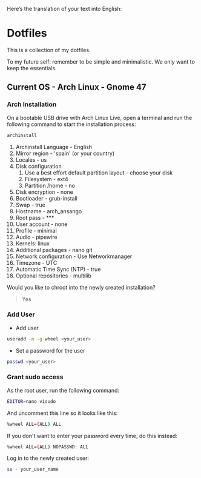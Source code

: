 Here’s the translation of your text into English:

# Dotfiles

This is a collection of my dotfiles.

To my future self: remember to be simple and minimalistic. We only want to keep the essentials.

## Current OS - Arch Linux - Gnome 47

### Arch Installation

On a bootable USB drive with Arch Linux Live, open a terminal and run the following command to start the installation process:

```bash
archinstall
```

1. Archinstall Language - English
2. Mirror region - 'spain' (or your country)
3. Locales - us
4. Disk configuration
	1. Use a best effort default partition layout - choose your disk
	2. Filesystem - ext4
	3. Partition /home - no
5. Disk encryption - none
6. Bootloader - grub-install
7. Swap - true
8. Hostname - arch_ansango
9. Root pass - \*\*\*
10. User account - none
11. Profile - minimal
12. Audio - pipewire
13. Kernels: linux
14. Additional packages - nano git
15. Network configuration - Use Networkmanager
16. Timezone - UTC
17. Automatic Time Sync (NTP) - true
18. Optional repositories - multilib

Would you like to chroot into the newly created installation?

> Yes

### Add User

- Add user

```sh
useradd -m -g wheel <your_user>
```

- Set a password for the user

```sh
passwd <your_user>
```

### Grant sudo access

As the root user, run the following command:

```sh
EDITOR=nano visudo
```

And uncomment this line so it looks like this:

```sh
%wheel ALL=(ALL) ALL
```

If you don't want to enter your password every time, do this instead:

```sh
%wheel ALL=(ALL) NOPASSWD: ALL
```

Log in to the newly created user:

```bash
su - your_user_name
```
